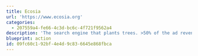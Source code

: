 ```yaml
---
title: Ecosia
url: 'https://www.ecosia.org'
categories:
  - 207559a4-fe66-4c3d-bc6c-4f721f9562a4
description: 'The search engine that plants trees. >50% of the ad revenue goes directly to planting trees.'
blueprint: action
id: 09fc60c1-92bf-4e4d-9c83-6645e868fbca
---
```

